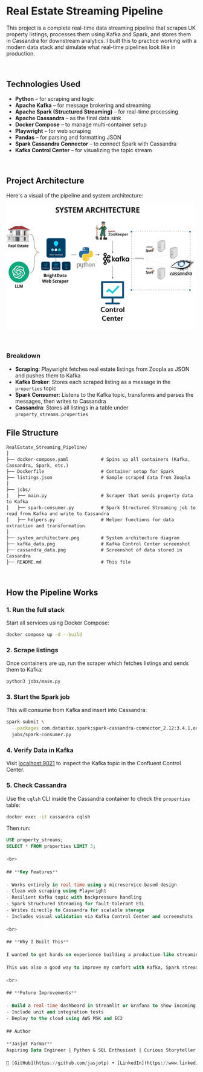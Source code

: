 # Real Estate Streaming Pipeline

This project is a complete real-time data streaming pipeline that scrapes UK property listings, processes them using Kafka and Spark, and stores them in Cassandra for downstream analytics. I built this to practice working with a modern data stack and simulate what real-time pipelines look like in production.

<br>

## Technologies Used

- **Python** – for scraping and logic  
- **Apache Kafka** – for message brokering and streaming  
- **Apache Spark (Structured Streaming)** – for real-time processing  
- **Apache Cassandra** – as the final data sink  
- **Docker Compose** – to manage multi-container setup  
- **Playwright** – for web scraping  
- **Pandas** – for parsing and formatting JSON  
- **Spark Cassandra Connector** – to connect Spark with Cassandra  
- **Kafka Control Center** – for visualizing the topic stream  

<br>

## Project Architecture

Here's a visual of the pipeline and system architecture:

![System Architecture](system_architecture.png)

<br>

### Breakdown

- **Scraping**: Playwright fetches real estate listings from Zoopla as JSON and pushes them to Kafka  
- **Kafka Broker**: Stores each scraped listing as a message in the `properties` topic  
- **Spark Consumer**: Listens to the Kafka topic, transforms and parses the messages, then writes to Cassandra  
- **Cassandra**: Stores all listings in a table under `property_streams.properties`  

## File Structure

```
RealEstate_Streaming_Pipeline/
│
├── docker-compose.yaml            # Spins up all containers (Kafka, Cassandra, Spark, etc.)
├── Dockerfile                     # Container setup for Spark
├── listings.json                  # Sample scraped data from Zoopla
│
├── jobs/
│   ├── main.py                    # Scraper that sends property data to Kafka
│   ├── spark-consumer.py          # Spark Structured Streaming job to read from Kafka and write to Cassandra
│   ├── helpers.py                 # Helper functions for data extraction and transformation
│
├── system_architecture.png        # System architecture diagram
├── kafka_data.png                 # Kafka Control Center screenshot
├── cassandra_data.png             # Screenshot of data stored in Cassandra
├── README.md                      # This file
```

<br>

## How the Pipeline Works

### 1. Run the full stack  
Start all services using Docker Compose:

```bash
docker compose up -d --build
```

### 2. Scrape listings  
Once containers are up, run the scraper which fetches listings and sends them to Kafka:

```bash
python3 jobs/main.py
```

### 3. Start the Spark job  
This will consume from Kafka and insert into Cassandra:

```bash
spark-submit \
  --packages com.datastax.spark:spark-cassandra-connector_2.12:3.4.1,org.apache.spark:spark-sql-kafka-0-10_2.12:3.4.1 \
  jobs/spark-consumer.py
```

### 4. Verify Data in Kafka  
Visit [localhost:9021](http://localhost:9021) to inspect the Kafka topic in the Confluent Control Center.

### 5. Check Cassandra  
Use the `cqlsh` CLI inside the Cassandra container to check the `properties` table:

```bash
docker exec -it cassandra cqlsh
```

Then run:

```sql
USE property_streams;
SELECT * FROM properties LIMIT 3;

<br>

## **Key Features**

- Works entirely in real time using a microservice-based design  
- Clean web scraping using Playwright  
- Resilient Kafka topic with backpressure handling  
- Spark Structured Streaming for fault-tolerant ETL  
- Writes directly to Cassandra for scalable storage  
- Includes visual validation via Kafka Control Center and screenshots  

<br>

## **Why I Built This**

I wanted to get hands-on experience building a production-like streaming system using tools I would use in a real data engineering job. This helped me understand how everything connects: from raw scraping to ingestion to transformation and finally storage.

This was also a good way to improve my comfort with Kafka, Spark streaming, Docker networking, and writing clean, modular Python code.

<br>

## **Future Improvements**

- Build a real-time dashboard in Streamlit or Grafana to show incoming listings  
- Include unit and integration tests  
- Deploy to the cloud using AWS MSK and EC2

## Author

**Jasjot Parmar**  
Aspiring Data Engineer | Python & SQL Enthusiast | Curious Storyteller  

🔗 [GitHub](https://github.com/jasjotp) • [LinkedIn](https://www.linkedin.com/in/jasjotparmar)
